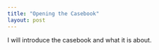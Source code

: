 ```yaml
---
title: "Opening the Casebook"
layout: post
---
```


I will introduce the casebook and what it is about.
